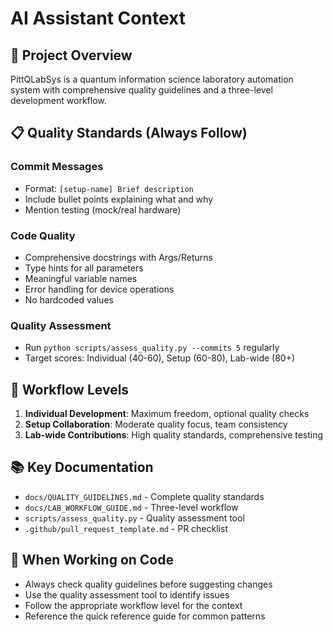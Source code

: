 # AI Assistant Context

## 🎯 **Project Overview**
PittQLabSys is a quantum information science laboratory automation system with comprehensive quality guidelines and a three-level development workflow.

## 📋 **Quality Standards (Always Follow)**

### **Commit Messages**
- Format: `[setup-name] Brief description`
- Include bullet points explaining what and why
- Mention testing (mock/real hardware)

### **Code Quality**
- Comprehensive docstrings with Args/Returns
- Type hints for all parameters
- Meaningful variable names
- Error handling for device operations
- No hardcoded values

### **Quality Assessment**
- Run `python scripts/assess_quality.py --commits 5` regularly
- Target scores: Individual (40-60), Setup (60-80), Lab-wide (80+)

## 🔄 **Workflow Levels**
1. **Individual Development**: Maximum freedom, optional quality checks
2. **Setup Collaboration**: Moderate quality focus, team consistency
3. **Lab-wide Contributions**: High quality standards, comprehensive testing

## 📚 **Key Documentation**
- `docs/QUALITY_GUIDELINES.md` - Complete quality standards
- `docs/LAB_WORKFLOW_GUIDE.md` - Three-level workflow
- `scripts/assess_quality.py` - Quality assessment tool
- `.github/pull_request_template.md` - PR checklist

## 🎯 **When Working on Code**
- Always check quality guidelines before suggesting changes
- Use the quality assessment tool to identify issues
- Follow the appropriate workflow level for the context
- Reference the quick reference guide for common patterns

